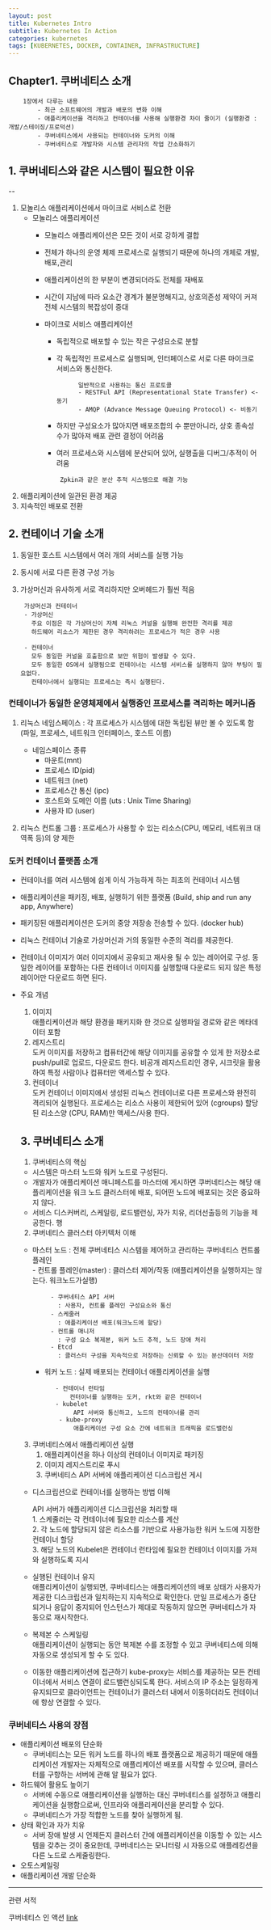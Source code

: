 ```yaml
---
layout: post
title: Kubernetes Intro
subtitle: Kubernetes In Action
categories: kubernetes
tags: [KUBERNETES, DOCKER, CONTAINER, INFRASTRUCTURE]
---
```


Chapter1. 쿠버네티스 소개
---

        1장에서 다루는 내용
            - 최근 소프트웨어의 개발과 배포의 변화 이해
            - 애플리케이션을 격리하고 컨테이너를 사용해 실행환경 차이 줄이기 (실행환경 : 개발/스테이징/프로덕션)
            - 쿠버네티스에서 사용되는 컨테이너와 도커의 이해
            - 쿠버네티스로 개발자와 시스템 관리자의 작업 간소화하기
            
## 1. 쿠버네티스와 같은 시스템이 필요한 이유
--
1. 모놀리스 애플리케이션에서 마이크로 서비스로 전환
    - 모놀리스 애플리케이션
        - 모놀리스 애플리케이션은 모든 것이 서로 강하게 결합
        - 전체가 하나의 운영 체제 프로세스로 실행되기 때문에 하나의 개체로 개발,배포,관리
        - 애플리케이션의 한 부분이 변경되더라도 전체를 재배포
        - 시간이 지남에 따라 요소간 경계가 불분명해지고, 상호의존성 제약이 커져 전체 시스템의 복잡성이 증대
        
      - 마이크로 서비스 애플리케이션
        - 독립적으로 배포할 수 있는 작은 구성요소로 분할
        - 각 독립적인 프로세스로 실행되며, 인터페이스로 서로 다른 마이크로 서비스와 통신한다.  
                
                    일반적으로 사용하는 통신 프로토콜
                    - RESTFul API (Representational State Transfer) <- 동기
                    - AMQP (Advance Message Queuing Protocol) <- 비동기
                        
        - 하지만 구성요소가 많아지면 배포조합의 수 뿐만아니라, 상호 종속성 수가 많아져 배포 관련 결정이 어려움
        - 여러 프로세스와 시스템에 분산되어 있어, 실행출을 디버그/추적이 어려움 
        
               Zpkin과 같은 분산 추적 시스템으로 해결 가능         
            
2. 애플리케이션에 일관된 환경 제공
3. 지속적인 배포로 전환  
  


## 2. 컨테이너 기술 소개

1. 동일한 호스트 시스템에서 여러 개의 서비스를 실행 가능
2. 동시에 서로 다른 환경 구성 가능
3. 가상머신과 유사하게 서로 격리하지만 오버헤드가 훨씬 적음
   
        가상머신과 컨테이너 
        - 가상머신 
          주요 이점은 각 가상머신이 자체 리눅스 커널을 실행해 완전한 격리를 제공
          하드웨어 리소스가 제한된 경우 격리하려는 프로세스가 적은 경우 사용
          
        - 컨테이너
          모두 동일한 커널을 호출함으로 보안 위험이 발생할 수 있다. 
          모두 동일한 OS에서 실행됨으로 컨테이너는 시스템 서비스를 실행하지 않아 부팅이 필요없다. 
          컨테이너에서 실행되는 프로세스는 즉시 실행된다. 
  
 
### 컨테이너가 동일한 운영체제에서 실행중인 프로세스를 격리하는 메커니즘
1. 리눅스 네임스페이스 : 각 프로세스가 시스템에 대한 독립된 뷰만 볼 수 있도록 함 (파일, 프로세스, 네트워크 인터페이스, 호스트 이름)
    - 네임스페이스 종류
        - 마운트(mnt)
        - 프로세스 ID(pid)
        - 네트워크 (net)
        - 프로세스간 통신 (ipc)
        - 호스트와 도메인 이름 (uts : Unix Time Sharing)
        - 사용자 ID (user)
        
2. 리눅스 컨트롤 그룹 : 프로세스가 사용할 수 있는 리소스(CPU, 메모리, 네트워크 대역폭 등)의 양 제한


### 도커 컨테이너 플랫폼 소개
- 컨테이너를 여러 시스템에 쉽게 이식 가능하게 하는 최초의 컨테이너 시스템
- 애플리케이션을 패키징, 배포, 실행하기 위한 플랫폼 (Build, ship and run any app, Anywhere)
- 패키징된 애플리케이션은 도커의 중앙 저장송 전송할 수 있다. (docker hub)
- 리눅스 컨테이너 기술로 가상머신과 거의 동일한 수준의 격리를 제공한다. 
- 컨테이너 이미지가 여러 이미지에서 공유되고 재사용 될 수 있는 레이어로 구성. 동일한 레이어를 포함하는 다른 컨테이너 이미지를
  실행할때 다운로드 되지 않은 특정 레이어만 다운로드 하면 된다.
  
- 주요 개념
    1. 이미지  
       애플리케이션과 해당 환경을 패키지화 한 것으로 실행파일 경로와 같은 메타데이터 포함
    2. 레지스트리  
       도커 이미지를 저장하고 컴퓨터간에 해당 이미지를 공유할 수 있게 한 저장소로 push/pull로 업로드, 다운로드 한다.
       비공개 레지스트리인 경우, 시크릿을 활용하여 특정 사람이나 컴퓨터만 액세스할 수 있다.
    3. 컨테이너  
       도커 컨테이너 이미지에서 생성된 리눅스 컨테이너로 다른 프로세스와 완전히 격리되어 실행된다. 
       프로세스는 리소스 사용이 제한되어 있어 (cgroups) 할당된 리소스양 (CPU, RAM)만 액세스/사용 한다.
       
       
   ## 3. 쿠버네티스 소개
   1. 쿠버네티스의 핵심  
    - 시스템은 마스터 노드와 워커 노드로 구성된다.  
    - 개발자가 애플리케이션 매니페스트를 마스터에 게시하면 쿠버네티스는 해당 애플리케이션을 워크 노드 클러스터에 배포, 되어떤 노드에 배포되는 것은 중요하지 않다.  
    - 서비스 디스커버리, 스케일링, 로드밸런싱, 자가 치유, 리더선출등의 기능을 제공한다. 행
    
   2. 쿠버네티스 클러스터 아키텍처 이해    
     - 마스터 노드 : 전체 쿠버네티스 시스템을 제어하고 관리하는 쿠버네티스 컨트롤 플레인  
            - 컨트롤 플레인(master) : 클러스터 제어/작동 (애플리케이션을 실행하지는 않는다. 워크노드가실행)
                
                - 쿠버네티스 API 서버  
                  : 사용자, 컨트롤 플레인 구성요소와 통신
                - 스케줄러  
                  : 애플리케이션 배포(워크노드에 할당)
                - 컨트롤 매니저  
                  : 구성 요소 복제본, 워커 노드 추적, 노드 장애 처리
                - Etcd   
                  : 클러스터 구성을 지속적으로 저장하는 신뢰할 수 있는 분산데이터 저장  
                  
       - 워커 노드 : 실제 배포되는 컨테이너 애플리케이션을 실행
       
                - 컨테이너 런타임  
                    컨터이너를 실행하는 도커, rkt와 같은 컨테이너
                - kubelet  
                     API 서버와 통신하고, 노드의 컨테이너를 관리
                 - kube-proxy  
                     애플리케이션 구성 요소 간에 네트워크 트래픽을 로드밸런싱
                     
   3. 쿠버네티스에서 애플리케이션 실행
      1. 애플리케이션을 하나 이상의 컨테이너 이미지로 패키징
      2. 이미지 레지스트리로 푸시
      3. 쿠버네티스 API 서버에 애플리케이션 디스크립션 게시
      
   - 디스크립션으로 컨테이너를 실행하는 방법 이해     
   
        API 서버가 애플리케이션 디스크립션을 처리할 때   
            1. 스케줄러는 각 컨테이너에 필요한 리소스를 계산  
            2. 각 노드에 할당되지 않은 리소스를 기반으로 사용가능한 워커 노드에 지정한 컨테이너 할당  
            3. 해당 노드의 Kubelet은 컨테이너 런타임에 필요한 컨테이너 이미지를 가져와 실행하도록 지시
    
   - 실행된 컨테이너 유지  
    애플리케이션이 실행되면, 쿠버네티스는 애플리케이션의 배포 상태가 사용자가 제공한 디스크립션과 일치하는지 지속적으로 확인한다.
    만일 프로세스가 중단되거나 응답이 중지되어 인스턴스가 제대로 작동하지 않으면 쿠버네티스가 자동으로 재시작한다.

   - 복제본 수 스케일링  
     애플리케이션이 실행되는 동안 복제본 수를 조정할 수 있고 쿠버네티스에 의해 자동으로 생성되게 할 수 도 있다. 
     
   - 이동한 애플리케이션에 접근하기
     kube-proxy는 서비스를 제공하는 모든 컨테이너에서 서비스 연결이 로드밸런싱되도록 한다.
     서비스의 IP 주소는 일정하게 유지되므로 클라이언트는 컨테이너가 클러스터 내에서 이동하더라도 컨테이너에 항상 연결할 수 있다. 
     
     
 ### 쿠버네티스 사용의 장점
   - 애플리케이션 배포의 단순화  
     - 쿠버네티스는 모든 워커 노드를 하나의 배포 플랫폼으로 제공하기 때문에 애플리케이션 개발자는 자체적으로 애플리케이션 배포를 시작할 수 있으며, 
     클러스터를 구항하는 서버에 관해 알 필요가 없다. 
   - 하드웨어 활용도 높이기  
     - 서버에 수동으로 애플리케이션을 실행하는 대신 쿠버네티스를 설정하고 애플리케이션을 실행함으로써, 인프라와 애플리케이션을 분리할 수 있다. 
     - 쿠버네티스가 가장 적합한 노드를 찾아 실행하게 됨. 
   - 상태 확인과 자가 치유  
     - 서버 장애 발생 시 언제든지 클러스터 간에 애플리케이션을 이동할 수 있는 시스템을 갖추는 것이 중요한데,
     쿠버네티스는 모니터링 시 자동으로 애플레킹션을 다른 노드로 스케줄링한다.  
   - 오토스케일링  
   - 애플리케이션 개발 단순화
    
        
-------
관련 서적

쿠버네티스 인 액션 [link]

[link]: https://www.google.com/search?q=%EC%BF%A0%EB%B2%84%EB%84%A4%ED%8B%B0%EC%8A%A4%EC%9D%B8%EC%95%A1%EC%85%98&oq=%EC%BF%A0%EB%B2%84%EB%84%A4%ED%8B%B0%EC%8A%A4%EC%9D%B8%EC%95%A1%EC%85%98&aqs=chrome..69i57.3723j0j7&sourceid=chrome&ie=UTF-8
